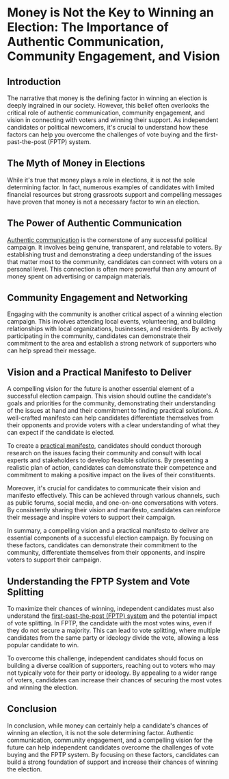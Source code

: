 # Money is Not the Key to Winning an Election: The Importance of Authentic Communication, Community Engagement, and Vision

## Introduction

The narrative that money is the defining factor in winning an election is deeply ingrained in our society. However, this belief often overlooks the critical role of authentic communication, community engagement, and vision in connecting with voters and winning their support. As independent candidates or political newcomers, it's crucial to understand how these factors can help you overcome the challenges of vote buying and the first-past-the-post (FPTP) system.

## The Myth of Money in Elections

While it's true that money plays a role in elections, it is not the sole determining factor. In fact, numerous examples of candidates with limited financial resources but strong grassroots support and compelling messages have proven that money is not a necessary factor to win an election.

## The Power of Authentic Communication

[Authentic communication](https://iambrainstorming.github.io/chapters/how-to-tackle-disinformation.html) is the cornerstone of any successful political campaign. It involves being genuine, transparent, and relatable to voters. By establishing trust and demonstrating a deep understanding of the issues that matter most to the community, candidates can connect with voters on a personal level. This connection is often more powerful than any amount of money spent on advertising or campaign materials.

## Community Engagement and Networking

Engaging with the community is another critical aspect of a winning election campaign. This involves attending local events, volunteering, and building relationships with local organizations, businesses, and residents. By actively participating in the community, candidates can demonstrate their commitment to the area and establish a strong network of supporters who can help spread their message.

##  Vision and a Practical Manifesto to Deliver

A compelling vision for the future is another essential element of a successful election campaign. This vision should outline the candidate's goals and priorities for the community, demonstrating their understanding of the issues at hand and their commitment to finding practical solutions. A well-crafted manifesto can help candidates differentiate themselves from their opponents and provide voters with a clear understanding of what they can expect if the candidate is elected.

To create a [practical manifesto](https://iambrainstorming.github.io/chapters/what-will-a-boycott-of-the-national-currency-give-us.html#manifesto), candidates should conduct thorough research on the issues facing their community and consult with local experts and stakeholders to develop feasible solutions. By presenting a realistic plan of action, candidates can demonstrate their competence and commitment to making a positive impact on the lives of their constituents.

Moreover, it's crucial for candidates to communicate their vision and manifesto effectively. This can be achieved through various channels, such as public forums, social media, and one-on-one conversations with voters. By consistently sharing their vision and manifesto, candidates can reinforce their message and inspire voters to support their campaign.

In summary, a compelling vision and a practical manifesto to deliver are essential components of a successful election campaign. By focusing on these factors, candidates can demonstrate their commitment to the community, differentiate themselves from their opponents, and inspire voters to support their campaign.

## Understanding the FPTP System and Vote Splitting

To maximize their chances of winning, independent candidates must also understand the [first-past-the-post (FPTP) system](https://iambrainstorming.github.io/chapters/the-lok-sabha-election-is-about-regional-parties-vs-one-party-dictatorship.html#who-is-evil-whether-its-the-people-or-the-voting-method) and the potential impact of vote splitting. In FPTP, the candidate with the most votes wins, even if they do not secure a majority. This can lead to vote splitting, where multiple candidates from the same party or ideology divide the vote, allowing a less popular candidate to win.

To overcome this challenge, independent candidates should focus on building a diverse coalition of supporters, reaching out to voters who may not typically vote for their party or ideology. By appealing to a wider range of voters, candidates can increase their chances of securing the most votes and winning the election.

## Conclusion

In conclusion, while money can certainly help a candidate's chances of winning an election, it is not the sole determining factor. Authentic communication, community engagement, and a compelling vision for the future can help independent candidates overcome the challenges of vote buying and the FPTP system. By focusing on these factors, candidates can build a strong foundation of support and increase their chances of winning the election.
